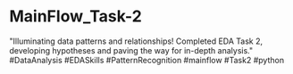 # MainFlow_Task-2
"Illuminating data patterns and relationships! Completed EDA Task 2, developing hypotheses and paving the way for in-depth analysis." 
#DataAnalysis #EDASkills #PatternRecognition #mainflow #Task2 #python
